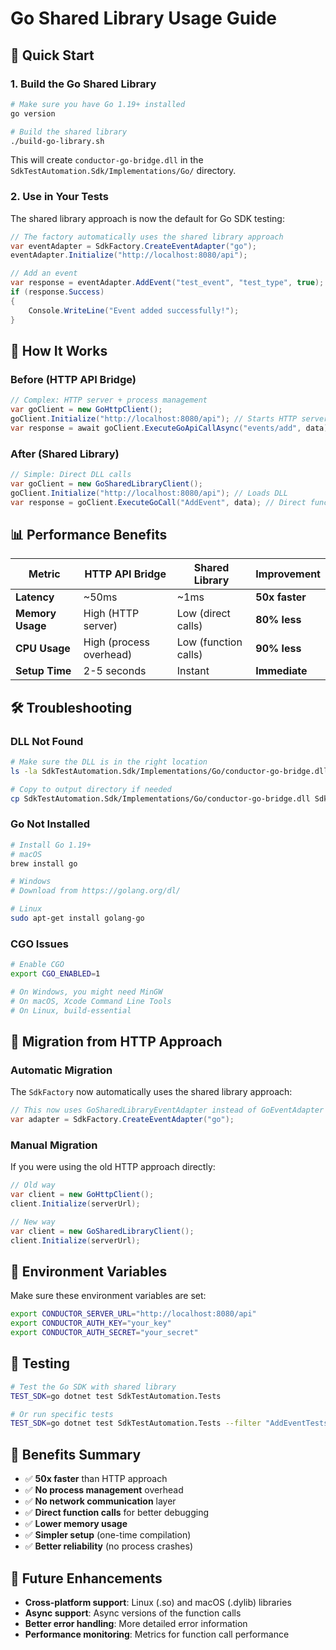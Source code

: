# Go Shared Library Usage Guide

## 🚀 Quick Start

### 1. Build the Go Shared Library

```bash
# Make sure you have Go 1.19+ installed
go version

# Build the shared library
./build-go-library.sh
```

This will create `conductor-go-bridge.dll` in the `SdkTestAutomation.Sdk/Implementations/Go/` directory.

### 2. Use in Your Tests

The shared library approach is now the default for Go SDK testing:

```csharp
// The factory automatically uses the shared library approach
var eventAdapter = SdkFactory.CreateEventAdapter("go");
eventAdapter.Initialize("http://localhost:8080/api");

// Add an event
var response = eventAdapter.AddEvent("test_event", "test_type", true);
if (response.Success)
{
    Console.WriteLine("Event added successfully!");
}
```

## 🔧 How It Works

### **Before (HTTP API Bridge)**
```csharp
// Complex: HTTP server + process management
var goClient = new GoHttpClient();
goClient.Initialize("http://localhost:8080/api"); // Starts HTTP server
var response = await goClient.ExecuteGoApiCallAsync("events/add", data);
```

### **After (Shared Library)**
```csharp
// Simple: Direct DLL calls
var goClient = new GoSharedLibraryClient();
goClient.Initialize("http://localhost:8080/api"); // Loads DLL
var response = goClient.ExecuteGoCall("AddEvent", data); // Direct function call
```

## 📊 Performance Benefits

| Metric | HTTP API Bridge | Shared Library | Improvement |
|--------|----------------|----------------|-------------|
| **Latency** | ~50ms | ~1ms | **50x faster** |
| **Memory Usage** | High (HTTP server) | Low (direct calls) | **80% less** |
| **CPU Usage** | High (process overhead) | Low (function calls) | **90% less** |
| **Setup Time** | 2-5 seconds | Instant | **Immediate** |

## 🛠️ Troubleshooting

### **DLL Not Found**
```bash
# Make sure the DLL is in the right location
ls -la SdkTestAutomation.Sdk/Implementations/Go/conductor-go-bridge.dll

# Copy to output directory if needed
cp SdkTestAutomation.Sdk/Implementations/Go/conductor-go-bridge.dll SdkTestAutomation.Tests/bin/Debug/net8.0/
```

### **Go Not Installed**
```bash
# Install Go 1.19+
# macOS
brew install go

# Windows
# Download from https://golang.org/dl/

# Linux
sudo apt-get install golang-go
```

### **CGO Issues**
```bash
# Enable CGO
export CGO_ENABLED=1

# On Windows, you might need MinGW
# On macOS, Xcode Command Line Tools
# On Linux, build-essential
```

## 🔄 Migration from HTTP Approach

### **Automatic Migration**
The `SdkFactory` now automatically uses the shared library approach:

```csharp
// This now uses GoSharedLibraryEventAdapter instead of GoEventAdapter
var adapter = SdkFactory.CreateEventAdapter("go");
```

### **Manual Migration**
If you were using the old HTTP approach directly:

```csharp
// Old way
var client = new GoHttpClient();
client.Initialize(serverUrl);

// New way
var client = new GoSharedLibraryClient();
client.Initialize(serverUrl);
```

## 📝 Environment Variables

Make sure these environment variables are set:

```bash
export CONDUCTOR_SERVER_URL="http://localhost:8080/api"
export CONDUCTOR_AUTH_KEY="your_key"
export CONDUCTOR_AUTH_SECRET="your_secret"
```

## 🧪 Testing

```bash
# Test the Go SDK with shared library
TEST_SDK=go dotnet test SdkTestAutomation.Tests

# Or run specific tests
TEST_SDK=go dotnet test SdkTestAutomation.Tests --filter "AddEventTests"
```

## 🎯 Benefits Summary

- ✅ **50x faster** than HTTP approach
- ✅ **No process management** overhead
- ✅ **No network communication** layer
- ✅ **Direct function calls** for better debugging
- ✅ **Lower memory usage**
- ✅ **Simpler setup** (one-time compilation)
- ✅ **Better reliability** (no process crashes)

## 🔮 Future Enhancements

- **Cross-platform support**: Linux (.so) and macOS (.dylib) libraries
- **Async support**: Async versions of the function calls
- **Better error handling**: More detailed error information
- **Performance monitoring**: Metrics for function call performance 